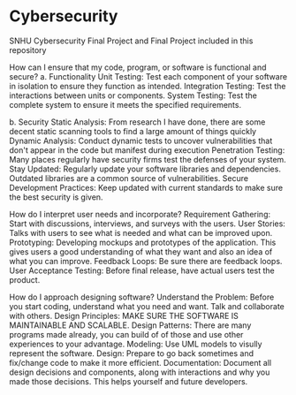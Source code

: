 # Cybersecurity
SNHU Cybersecurity
Final Project and Final Project included in this repository

How can I ensure that my code, program, or software is functional and secure?
a. Functionality
Unit Testing: Test each component of your software in isolation to ensure they function as intended.
Integration Testing: Test the interactions between units or components.
System Testing: Test the complete system to ensure it meets the specified requirements.

b. Security
Static Analysis: From research I have done, there are some decent static scanning tools to find a large amount of things quickly
Dynamic Analysis: Conduct dynamic tests to uncover vulnerabilities that don't appear in the code but manifest during execution
Penetration Testing: Many places regularly have security firms test the defenses of your system.
Stay Updated: Regularly update your software libraries and dependencies. Outdated libraries are a common source of vulnerabilities.
Secure Development Practices: Keep updated with current standards to make sure the best security is given.

How do I interpret user needs and incorporate?
Requirement Gathering: Start with discussions, interviews, and surveys with the users.
User Stories: Talks with users to see what is needed and what can be improved upon.
Prototyping: Developing mockups and prototypes of the application. This gives users a good understanding of what they want and also an idea of what you can improve.
Feedback Loops: Be sure there are feedback loops. 
User Acceptance Testing: Before final release, have actual users test the product.

How do I approach designing software? 
Understand the Problem: Before you start coding, understand what you need and want. Talk and collaborate with others.
Design Principles: MAKE SURE THE SOFTWARE IS MAINTAINABLE AND SCALABLE.
Design Patterns: There are many programs made already, you can build of of those and use other experiences to your advantage.
Modeling: Use UML models to visully represent the software.
Design: Prepare to go back sometimes and fix/change code to make it more efficient.
Documentation: Document all design decisions and components, along with interactions and why you made those decisions. This helps yourself and future developers.
